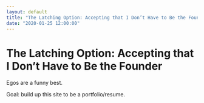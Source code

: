 ```yaml
---
layout: default
title: "The Latching Option: Accepting that I Don’t Have to Be the Founder"
date: "2020-01-25 12:00:00"
---
```


# The Latching Option: Accepting that I Don’t Have to Be the Founder

Egos are a funny best.

Goal: build up this site to be a portfolio/resume.

